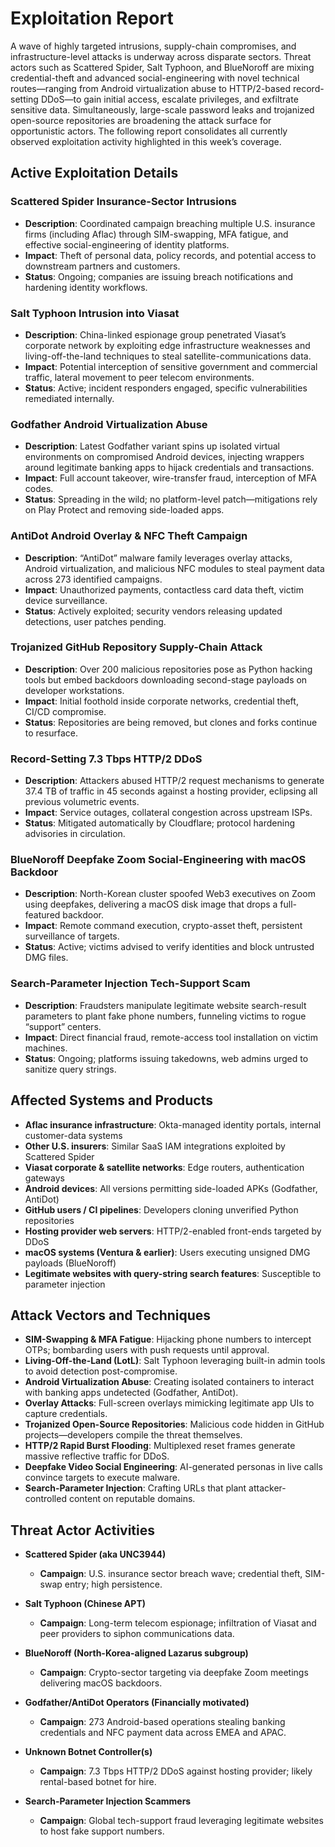 # Exploitation Report

A wave of highly targeted intrusions, supply-chain compromises, and infrastructure-level attacks is underway across disparate sectors. Threat actors such as Scattered Spider, Salt Typhoon, and BlueNoroff are mixing credential-theft and advanced social-engineering with novel technical routes—ranging from Android virtualization abuse to HTTP/2-based record-setting DDoS—to gain initial access, escalate privileges, and exfiltrate sensitive data. Simultaneously, large-scale password leaks and trojanized open-source repositories are broadening the attack surface for opportunistic actors. The following report consolidates all currently observed exploitation activity highlighted in this week’s coverage.

## Active Exploitation Details

### Scattered Spider Insurance-Sector Intrusions
- **Description**: Coordinated campaign breaching multiple U.S. insurance firms (including Aflac) through SIM-swapping, MFA fatigue, and effective social-engineering of identity platforms.  
- **Impact**: Theft of personal data, policy records, and potential access to downstream partners and customers.  
- **Status**: Ongoing; companies are issuing breach notifications and hardening identity workflows.  

### Salt Typhoon Intrusion into Viasat
- **Description**: China-linked espionage group penetrated Viasat’s corporate network by exploiting edge infrastructure weaknesses and living-off-the-land techniques to steal satellite-communications data.  
- **Impact**: Potential interception of sensitive government and commercial traffic, lateral movement to peer telecom environments.  
- **Status**: Active; incident responders engaged, specific vulnerabilities remediated internally.  

### Godfather Android Virtualization Abuse
- **Description**: Latest Godfather variant spins up isolated virtual environments on compromised Android devices, injecting wrappers around legitimate banking apps to hijack credentials and transactions.  
- **Impact**: Full account takeover, wire-transfer fraud, interception of MFA codes.  
- **Status**: Spreading in the wild; no platform-level patch—mitigations rely on Play Protect and removing side-loaded apps.  

### AntiDot Android Overlay & NFC Theft Campaign
- **Description**: “AntiDot” malware family leverages overlay attacks, Android virtualization, and malicious NFC modules to steal payment data across 273 identified campaigns.  
- **Impact**: Unauthorized payments, contactless card data theft, victim device surveillance.  
- **Status**: Actively exploited; security vendors releasing updated detections, user patches pending.  

### Trojanized GitHub Repository Supply-Chain Attack
- **Description**: Over 200 malicious repositories pose as Python hacking tools but embed backdoors downloading second-stage payloads on developer workstations.  
- **Impact**: Initial foothold inside corporate networks, credential theft, CI/CD compromise.  
- **Status**: Repositories are being removed, but clones and forks continue to resurface.  

### Record-Setting 7.3 Tbps HTTP/2 DDoS
- **Description**: Attackers abused HTTP/2 request mechanisms to generate 37.4 TB of traffic in 45 seconds against a hosting provider, eclipsing all previous volumetric events.  
- **Impact**: Service outages, collateral congestion across upstream ISPs.  
- **Status**: Mitigated automatically by Cloudflare; protocol hardening advisories in circulation.  

### BlueNoroff Deepfake Zoom Social-Engineering with macOS Backdoor
- **Description**: North-Korean cluster spoofed Web3 executives on Zoom using deepfakes, delivering a macOS disk image that drops a full-featured backdoor.  
- **Impact**: Remote command execution, crypto-asset theft, persistent surveillance of targets.  
- **Status**: Active; victims advised to verify identities and block untrusted DMG files.  

### Search-Parameter Injection Tech-Support Scam
- **Description**: Fraudsters manipulate legitimate website search-result parameters to plant fake phone numbers, funneling victims to rogue “support” centers.  
- **Impact**: Direct financial fraud, remote-access tool installation on victim machines.  
- **Status**: Ongoing; platforms issuing takedowns, web admins urged to sanitize query strings.  

## Affected Systems and Products

- **Aflac insurance infrastructure**: Okta-managed identity portals, internal customer-data systems  
- **Other U.S. insurers**: Similar SaaS IAM integrations exploited by Scattered Spider  
- **Viasat corporate & satellite networks**: Edge routers, authentication gateways  
- **Android devices**: All versions permitting side-loaded APKs (Godfather, AntiDot)  
- **GitHub users / CI pipelines**: Developers cloning unverified Python repositories  
- **Hosting provider web servers**: HTTP/2-enabled front-ends targeted by DDoS  
- **macOS systems (Ventura & earlier)**: Users executing unsigned DMG payloads (BlueNoroff)  
- **Legitimate websites with query-string search features**: Susceptible to parameter injection  

## Attack Vectors and Techniques

- **SIM-Swapping & MFA Fatigue**: Hijacking phone numbers to intercept OTPs; bombarding users with push requests until approval.  
- **Living-Off-the-Land (LotL)**: Salt Typhoon leveraging built-in admin tools to avoid detection post-compromise.  
- **Android Virtualization Abuse**: Creating isolated containers to interact with banking apps undetected (Godfather, AntiDot).  
- **Overlay Attacks**: Full-screen overlays mimicking legitimate app UIs to capture credentials.  
- **Trojanized Open-Source Repositories**: Malicious code hidden in GitHub projects—developers compile the threat themselves.  
- **HTTP/2 Rapid Burst Flooding**: Multiplexed reset frames generate massive reflective traffic for DDoS.  
- **Deepfake Video Social Engineering**: AI-generated personas in live calls convince targets to execute malware.  
- **Search-Parameter Injection**: Crafting URLs that plant attacker-controlled content on reputable domains.  

## Threat Actor Activities

- **Scattered Spider (aka UNC3944)**  
  - **Campaign**: U.S. insurance sector breach wave; credential theft, SIM-swap entry; high persistence.  

- **Salt Typhoon (Chinese APT)**  
  - **Campaign**: Long-term telecom espionage; infiltration of Viasat and peer providers to siphon communications data.  

- **BlueNoroff (North-Korea-aligned Lazarus subgroup)**  
  - **Campaign**: Crypto-sector targeting via deepfake Zoom meetings delivering macOS backdoors.  

- **Godfather/AntiDot Operators (Financially motivated)**  
  - **Campaign**: 273 Android-based operations stealing banking credentials and NFC payment data across EMEA and APAC.  

- **Unknown Botnet Controller(s)**  
  - **Campaign**: 7.3 Tbps HTTP/2 DDoS against hosting provider; likely rental-based botnet for hire.  

- **Search-Parameter Injection Scammers**  
  - **Campaign**: Global tech-support fraud leveraging legitimate websites to host fake support numbers.  

